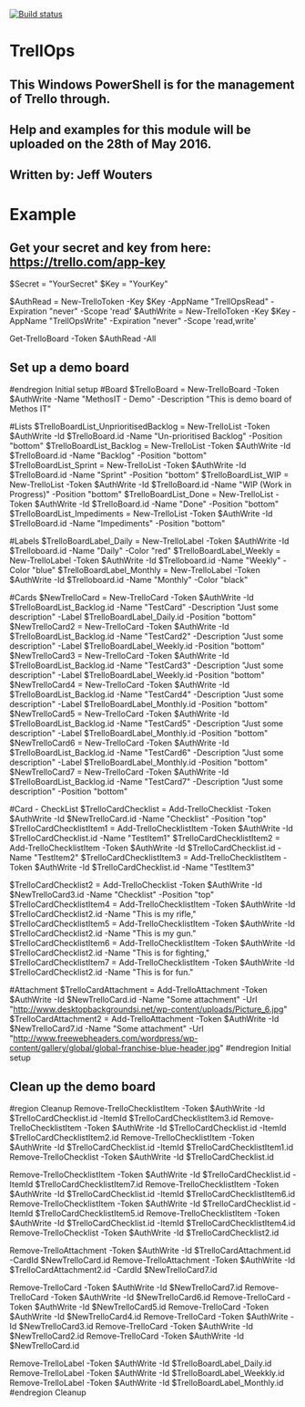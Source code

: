 [![Build status](https://ci.appveyor.com/api/projects/status/gy0t1yxqwalbdwpb?svg=true)](https://ci.appveyor.com/project/MethosIT/trellops)
##
# **TrellOps**
## This Windows PowerShell is for the management of Trello through.
##
## Help and examples for this module will be uploaded on the 28th of May 2016.
##
##
## Written by: Jeff Wouters
##
##
##
##
##
##
# Example
##
## Get your secret and key from here: https://trello.com/app-key

$Secret = "YourSecret"
$Key = "YourKey"

$AuthRead = New-TrelloToken -Key $Key -AppName "TrellOpsRead" -Expiration "never" -Scope 'read'
$AuthWrite = New-TrelloToken -Key $Key -AppName "TrellOpsWrite" -Expiration "never" -Scope 'read,write'

Get-TrelloBoard -Token $AuthRead -All

## Set up a demo board
#endregion Initial setup
#Board
$TrelloBoard = New-TrelloBoard -Token $AuthWrite -Name "MethosIT - Demo" -Description "This is demo board of Methos IT"

#Lists
$TrelloBoardList_UnprioritisedBacklog = New-TrelloList -Token $AuthWrite -Id $TrelloBoard.id -Name "Un-prioritised Backlog" -Position "bottom"
$TrelloBoardList_Backlog = New-TrelloList -Token $AuthWrite -Id $TrelloBoard.id -Name "Backlog" -Position "bottom"
$TrelloBoardList_Sprint = New-TrelloList -Token $AuthWrite -Id $TrelloBoard.id -Name "Sprint" -Position "bottom"
$TrelloBoardList_WIP = New-TrelloList -Token $AuthWrite -Id $TrelloBoard.id -Name "WIP (Work in Progress)" -Position "bottom"
$TrelloBoardList_Done = New-TrelloList -Token $AuthWrite -Id $TrelloBoard.id -Name "Done" -Position "bottom"
$TrelloBoardList_Impediments = New-TrelloList -Token $AuthWrite -Id $TrelloBoard.id -Name "Impediments" -Position "bottom"

#Labels
$TrelloBoardLabel_Daily = New-TrelloLabel -Token $AuthWrite -Id $Trelloboard.id -Name "Daily" -Color "red"
$TrelloBoardLabel_Weekly = New-TrelloLabel -Token $AuthWrite -Id $Trelloboard.id -Name "Weekly" -Color "blue"
$TrelloBoardLabel_Monthly = New-TrelloLabel -Token $AuthWrite -Id $Trelloboard.id -Name "Monthly" -Color "black"

#Cards
$NewTrelloCard = New-TrelloCard -Token $AuthWrite -Id $TrelloBoardList_Backlog.id -Name "TestCard" -Description "Just some description" -Label $TrelloBoardLabel_Daily.id -Position "bottom"
$NewTrelloCard2 = New-TrelloCard -Token $AuthWrite -Id $TrelloBoardList_Backlog.id -Name "TestCard2" -Description "Just some description" -Label $TrelloBoardLabel_Weekly.id -Position "bottom"
$NewTrelloCard3 = New-TrelloCard -Token $AuthWrite -Id $TrelloBoardList_Backlog.id -Name "TestCard3" -Description "Just some description" -Label $TrelloBoardLabel_Weekly.id -Position "bottom"
$NewTrelloCard4 = New-TrelloCard -Token $AuthWrite -Id $TrelloBoardList_Backlog.id -Name "TestCard4" -Description "Just some description" -Label $TrelloBoardLabel_Monthly.id -Position "bottom"
$NewTrelloCard5 = New-TrelloCard -Token $AuthWrite -Id $TrelloBoardList_Backlog.id -Name "TestCard5" -Description "Just some description" -Label $TrelloBoardLabel_Monthly.id -Position "bottom"
$NewTrelloCard6 = New-TrelloCard -Token $AuthWrite -Id $TrelloBoardList_Backlog.id -Name "TestCard6" -Description "Just some description" -Label $TrelloBoardLabel_Monthly.id -Position "bottom"
$NewTrelloCard7 = New-TrelloCard -Token $AuthWrite -Id $TrelloBoardList_Backlog.id -Name "TestCard7" -Description "Just some description" -Position "bottom"

#Card - CheckList
$TrelloCardChecklist = Add-TrelloChecklist -Token $AuthWrite -Id $NewTrelloCard.id -Name "Checklist" -Position "top"
$TrelloCardChecklistItem1 = Add-TrelloChecklistItem -Token $AuthWrite -Id $TrelloCardChecklist.id -Name "TestItem1"
$TrelloCardChecklistItem2 = Add-TrelloChecklistItem -Token $AuthWrite -Id $TrelloCardChecklist.id -Name "TestItem2"
$TrelloCardChecklistItem3 = Add-TrelloChecklistItem -Token $AuthWrite -Id $TrelloCardChecklist.id -Name "TestItem3"

$TrelloCardChecklist2 = Add-TrelloChecklist -Token $AuthWrite -Id $NewTrelloCard3.id -Name "Checklist" -Position "top"
$TrelloCardChecklistItem4 = Add-TrelloChecklistItem -Token $AuthWrite -Id $TrelloCardChecklist2.id -Name "This is my rifle,"
$TrelloCardChecklistItem5 = Add-TrelloChecklistItem -Token $AuthWrite -Id $TrelloCardChecklist2.id -Name "This is my gun."
$TrelloCardChecklistItem6 = Add-TrelloChecklistItem -Token $AuthWrite -Id $TrelloCardChecklist2.id -Name "This is for fighting,"
$TrelloCardChecklistItem7 = Add-TrelloChecklistItem -Token $AuthWrite -Id $TrelloCardChecklist2.id -Name "This is for fun."

#Attachment
$TrelloCardAttachment = Add-TrelloAttachment -Token $AuthWrite -Id $NewTrelloCard.id -Name "Some attachment" -Url "http://www.desktopbackgroundsi.net/wp-content/uploads/Picture_6.jpg"
$TrelloCardAttachment2 = Add-TrelloAttachment -Token $AuthWrite -Id $NewTrelloCard7.id -Name "Some attachment" -Url "http://www.freewebheaders.com/wordpress/wp-content/gallery/global/global-franchise-blue-header.jpg"
#endregion Initial setup

## Clean up the demo board
#region Cleanup
Remove-TrelloChecklistItem -Token $AuthWrite -Id $TrelloCardChecklist.id -ItemId $TrelloCardChecklistItem3.id
Remove-TrelloChecklistItem -Token $AuthWrite -Id $TrelloCardChecklist.id -ItemId $TrelloCardChecklistItem2.id
Remove-TrelloChecklistItem -Token $AuthWrite -Id $TrelloCardChecklist.id -ItemId $TrelloCardChecklistItem1.id
Remove-TrelloChecklist -Token $AuthWrite -Id $TrelloCardChecklist.id

Remove-TrelloChecklistItem -Token $AuthWrite -Id $TrelloCardChecklist.id -ItemId $TrelloCardChecklistItem7.id
Remove-TrelloChecklistItem -Token $AuthWrite -Id $TrelloCardChecklist.id -ItemId $TrelloCardChecklistItem6.id
Remove-TrelloChecklistItem -Token $AuthWrite -Id $TrelloCardChecklist.id -ItemId $TrelloCardChecklistItem5.id
Remove-TrelloChecklistItem -Token $AuthWrite -Id $TrelloCardChecklist.id -ItemId $TrelloCardChecklistItem4.id
Remove-TrelloChecklist -Token $AuthWrite -Id $TrelloCardChecklist2.id

Remove-TrelloAttachment -Token $AuthWrite -Id $TrelloCardAttachment.id -CardId $NewTrelloCard.id
Remove-TrelloAttachment -Token $AuthWrite -Id $TrelloCardAttachment2.id -CardId $NewTrelloCard7.id

Remove-TrelloCard -Token $AuthWrite -Id $NewTrelloCard7.id
Remove-TrelloCard -Token $AuthWrite -Id $NewTrelloCard6.id
Remove-TrelloCard -Token $AuthWrite -Id $NewTrelloCard5.id
Remove-TrelloCard -Token $AuthWrite -Id $NewTrelloCard4.id
Remove-TrelloCard -Token $AuthWrite -Id $NewTrelloCard3.id
Remove-TrelloCard -Token $AuthWrite -Id $NewTrelloCard2.id
Remove-TrelloCard -Token $AuthWrite -Id $NewTrelloCard.id

Remove-TrelloLabel -Token $AuthWrite -Id $TrelloBoardLabel_Daily.id
Remove-TrelloLabel -Token $AuthWrite -Id $TrelloBoardLabel_Weekkly.id
Remove-TrelloLabel -Token $AuthWrite -Id $TrelloBoardLabel_Monthly.id
#endregion Cleanup